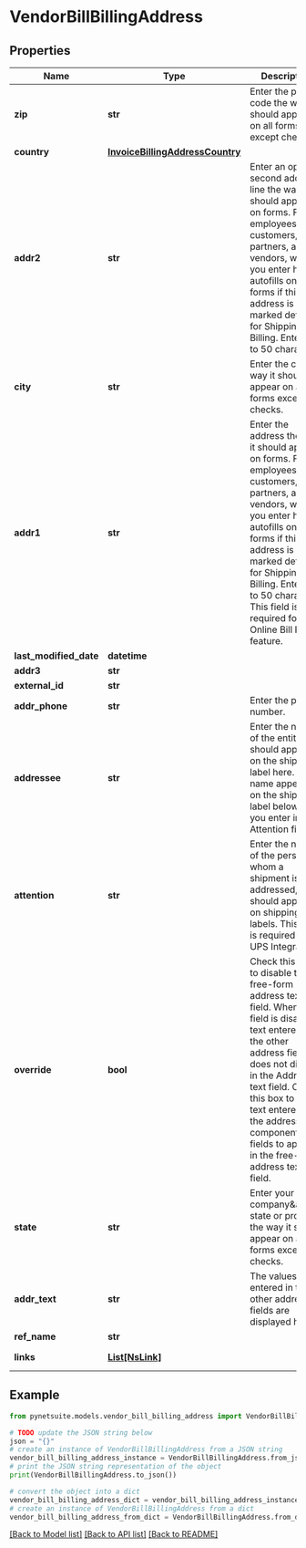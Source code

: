 # VendorBillBillingAddress


## Properties

Name | Type | Description | Notes
------------ | ------------- | ------------- | -------------
**zip** | **str** | Enter the postal code the way it should appear on all forms except checks. | [optional] 
**country** | [**InvoiceBillingAddressCountry**](InvoiceBillingAddressCountry.md) |  | [optional] 
**addr2** | **str** | Enter an optional second address line the way it should appear on forms. For employees, customers, partners, and vendors, what you enter here autofills on forms if this address is marked default for Shipping or Billing. Enter up to 50 characters. | [optional] 
**city** | **str** | Enter the city the way it should appear on all forms except checks. | [optional] 
**addr1** | **str** | Enter the address the way it should appear on forms. For employees, customers, partners, and vendors, what you enter here autofills on forms if this address is marked default for Shipping or Billing. Enter up to 50 characters. This field is required for the Online Bill Pay feature. | [optional] 
**last_modified_date** | **datetime** |  | [optional] 
**addr3** | **str** |  | [optional] 
**external_id** | **str** |  | [optional] 
**addr_phone** | **str** | Enter the phone number. | [optional] 
**addressee** | **str** | Enter the name of the entity that should appear on the shipping label here. This name appears on the shipping label below what you enter in the Attention field. | [optional] 
**attention** | **str** | Enter the name of the person to whom a shipment is addressed, as it should appear on shipping labels. This field is required for UPS Integration. | [optional] 
**override** | **bool** | Check this box to disable the free-form address text field. When this field is disabled, text entered in the other address fields does not display in the Address text field. Clear this box to allow text entered in the address component fields to appear in the free-form address text field. | [optional] 
**state** | **str** | Enter your company&amp;apos;s state or province the way it should appear on all forms except checks. | [optional] 
**addr_text** | **str** | The values entered in the other address fields are displayed here. | [optional] 
**ref_name** | **str** |  | [optional] 
**links** | [**List[NsLink]**](NsLink.md) |  | [optional] [readonly] 

## Example

```python
from pynetsuite.models.vendor_bill_billing_address import VendorBillBillingAddress

# TODO update the JSON string below
json = "{}"
# create an instance of VendorBillBillingAddress from a JSON string
vendor_bill_billing_address_instance = VendorBillBillingAddress.from_json(json)
# print the JSON string representation of the object
print(VendorBillBillingAddress.to_json())

# convert the object into a dict
vendor_bill_billing_address_dict = vendor_bill_billing_address_instance.to_dict()
# create an instance of VendorBillBillingAddress from a dict
vendor_bill_billing_address_from_dict = VendorBillBillingAddress.from_dict(vendor_bill_billing_address_dict)
```
[[Back to Model list]](../README.md#documentation-for-models) [[Back to API list]](../README.md#documentation-for-api-endpoints) [[Back to README]](../README.md)


